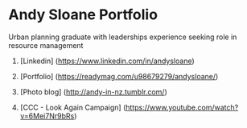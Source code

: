# Andy Sloane Portfolio
Urban planning graduate with leaderships experience seeking role in resource management

1. [Linkedin] (https://www.linkedin.com/in/andysloane)

2. [Portfolio] (https://readymag.com/u98679279/andysloane/)

3. [Photo blog] (http://andy-in-nz.tumblr.com/)

4. [CCC - Look Again Campaign] (https://www.youtube.com/watch?v=6Mei7Nr9bRs)
